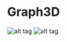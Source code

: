 # Graph3D

![alt tag](https://github.com/Jaewan-Yun/Graph3D/blob/master/pics/1.png)
![alt tag](https://github.com/Jaewan-Yun/Graph3D/blob/master/pics/2.png)
